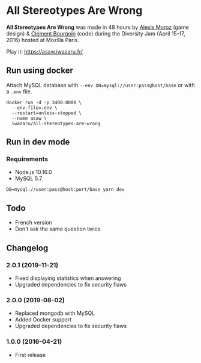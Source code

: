 # All Stereotypes Are Wrong

**All Stereotypes Are Wrong** was made in 48 hours by
[Alexis Moroz](https://www.linkedin.com/in/alexismoroz) (game design) &
[Clément Bourgoin](https://twitter.com/ClementBourgoin) (code) during the
Diversity Jam (April 15-17, 2016) hosted at Mozilla Paris.

Play it: https://asaw.iwazaru.fr/

## Run using docker

Attach MySQL database with `--env DB=mysql://user:pass@host/base` or with a `.env` file.

```console
docker run -d -p 3400:8080 \
  --env-file=.env \
  --restart=unless-stopped \
  --name asaw \
  iwazaru/all-stereotypes-are-wrong
```

## Run in dev mode

### Requirements

- Node.js 10.16.0
- MySQL 5.7

```console
DB=mysql://user:pass@host:port/base yarn dev
```

## Todo

- French version
- Don't ask the same question twice

## Changelog

### 2.0.1 (2019-11-21)

- Fixed displaying statistics when answering
- Upgraded dependencies to fix security flaws

### 2.0.0 (2019-08-02)

- Replaced mongodb with MySQL
- Added Docker support
- Upgraded dependencies to fix security flaws

### 1.0.0 (2016-04-21)

- First release
